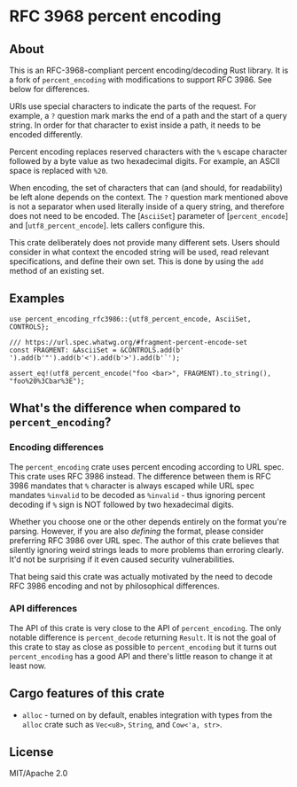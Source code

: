 # RFC 3968 percent encoding

## About

This is an RFC-3968-compliant percent encoding/decoding Rust library.
It is a fork of `percent_encoding` with modifications to support RFC 3986.
See below for differences.

URIs use special characters to indicate the parts of the request.
For example, a `?` question mark marks the end of a path and the start of a query string.
In order for that character to exist inside a path, it needs to be encoded differently.
                                                                                          
Percent encoding replaces reserved characters with the `%` escape character
followed by a byte value as two hexadecimal digits.
For example, an ASCII space is replaced with `%20`.
                                                                                          
When encoding, the set of characters that can (and should, for readability) be left alone
depends on the context.
The `?` question mark mentioned above is not a separator when used literally
inside of a query string, and therefore does not need to be encoded.
The [`AsciiSet`] parameter of [`percent_encode`] and [`utf8_percent_encode`].
lets callers configure this.
                                                                                          
This crate deliberately does not provide many different sets.
Users should consider in what context the encoded string will be used,
read relevant specifications, and define their own set.
This is done by using the `add` method of an existing set.

## Examples
                                                                                                     
```
use percent_encoding_rfc3986::{utf8_percent_encode, AsciiSet, CONTROLS};
                                                                                                     
/// https://url.spec.whatwg.org/#fragment-percent-encode-set
const FRAGMENT: &AsciiSet = &CONTROLS.add(b' ').add(b'"').add(b'<').add(b'>').add(b'`');
                                                                                                     
assert_eq!(utf8_percent_encode("foo <bar>", FRAGMENT).to_string(), "foo%20%3Cbar%3E");
```
                                                                                                     
## What's the difference when compared to `percent_encoding`?
                                                                                                     
### Encoding differences
                                                                                                     
The `percent_encoding` crate uses percent encoding according to URL spec.
This crate uses RFC 3986 instead.
The difference between them is RFC 3986 mandates that `%` character is always escaped while URL spec
mandates `%invalid` to be decoded as `%invalid` - thus ignoring percent decoding if `%` sign is
NOT followed by two hexadecimal digits.
                                                                                                     
Whether you choose one or the other depends entirely on the format you're parsing.
However, if you are also *defining* the format, please consider preferring RFC 3986 over URL
spec. The author of this crate believes that silently ignoring weird strings leads to more
problems than erroring clearly. It'd not be surprising if it even caused security
vulnerabilities.
                                                                                                     
That being said this crate was actually motivated by the need to decode RFC 3986 encoding and not
by philosophical differences.
                                                                                                     
### API differences
                                                                                                     
The API of this crate is very close to the API of `percent_encoding`.
The only notable difference is `percent_decode` returning `Result`.
It is not the goal of this crate to stay as close as possible to `percent_encoding` but it
turns out `percent_encoding` has a good API and there's little reason to change it at least
now.
                                                                                                     
                                                                                                     
## Cargo features of this crate
                                                                                                     
* `alloc` - turned on by default, enables integration with types from the `alloc` crate such as
            `Vec<u8>`, `String`, and `Cow<'a, str>`.

## License

MIT/Apache 2.0
